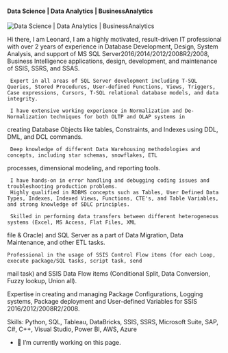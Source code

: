 #### Data Science | Data Analytics | BusinessAnalytics
![Data Science | Data Analytics | BusinessAnalytics](https://miro.medium.com/max/4800/1*E1haIGB9K4K89PsFZgm-pw.webp)

Hi there, I am Leonard,
      I am a highly motivated, result-driven IT professional with over 2 years of experience in Database Development, Design, System Analysis, and support of MS SQL Server2016/2014/2012/2008R2/2008, Business Intelligence applications, design, development, and maintenance of SSIS, SSRS, and SSAS.
      
     Expert in all areas of SQL Server development including T-SQL Queries, Stored Procedures, User-defined Functions, Views, Triggers, Case expressions, Cursors, T-SQL relational database models, and data integrity.
     
     I have extensive working experience in Normalization and De-Normalization techniques for both OLTP and OLAP systems in 
creating Database Objects like tables, Constraints, and Indexes using DDL, DML, and DCL commands.

     Deep knowledge of different Data Warehousing methodologies and concepts, including star schemas, snowflakes, ETL
processes, dimensional modeling, and reporting tools.

     I have hands-on in error handling and debugging coding issues and troubleshooting production problems.
     Highly qualified in RDBMS concepts such as Tables, User Defined Data Types, Indexes, Indexed Views, Functions, CTE's, and Table Variables, and strong knowledge of SDLC principles.
     
     Skilled in performing data transfers between different heterogeneous systems (Excel, MS Access, Flat Files, XML 
file & Oracle) and SQL Server as a part of Data Migration, Data Maintenance, and other ETL tasks.

    Professional in the usage of SSIS Control Flow items (for each Loop, execute package/SQL tasks, script task, send 
mail task) and SSIS Data Flow items (Conditional Split, Data Conversion, Fuzzy lookup, Union all).

   Expertise in creating and managing Package Configurations, Logging systems, Package deployment and User-defined 
Variables for SSIS 2016/2012/2008R2/2008.

Skills: Python, SQL, Tableau, DataBricks, SSIS, SSRS, Microsoft Suite, SAP, C#, C++, Visual Studio, Power BI, AWS, Azure

- 🔭 I’m currently working on this page. 




